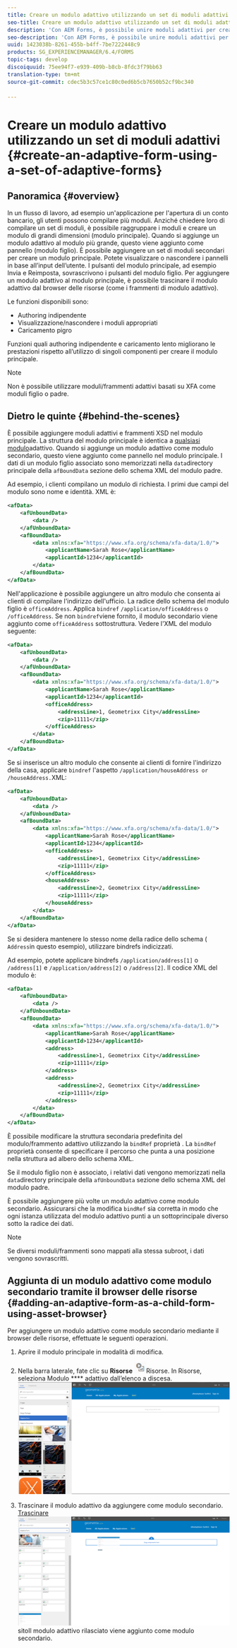 ```yaml
---
title: Creare un modulo adattivo utilizzando un set di moduli adattivi
seo-title: Creare un modulo adattivo utilizzando un set di moduli adattivi
description: 'Con AEM Forms, è possibile unire moduli adattivi per creare un singolo modulo adattivo di grandi dimensioni e comprenderne le funzioni. '
seo-description: 'Con AEM Forms, è possibile unire moduli adattivi per creare un singolo modulo adattivo di grandi dimensioni e comprenderne le funzioni. '
uuid: 1423038b-8261-455b-b4ff-7be7222448c9
products: SG_EXPERIENCEMANAGER/6.4/FORMS
topic-tags: develop
discoiquuid: 75ee94f7-e939-409b-b8cb-8fdc3f79bb63
translation-type: tm+mt
source-git-commit: cdec5b3c57ce1c80c0ed6b5cb7650b52cf9bc340

---
```



# Creare un modulo adattivo utilizzando un set di moduli adattivi {#create-an-adaptive-form-using-a-set-of-adaptive-forms}

## Panoramica {#overview}

In un flusso di lavoro, ad esempio un&#39;applicazione per l&#39;apertura di un conto bancario, gli utenti possono compilare più moduli. Anziché chiedere loro di compilare un set di moduli, è possibile raggruppare i moduli e creare un modulo di grandi dimensioni (modulo principale). Quando si aggiunge un modulo adattivo al modulo più grande, questo viene aggiunto come pannello (modulo figlio). È possibile aggiungere un set di moduli secondari per creare un modulo principale. Potete visualizzare o nascondere i pannelli in base all’input dell’utente. I pulsanti del modulo principale, ad esempio Invia e Reimposta, sovrascrivono i pulsanti del modulo figlio. Per aggiungere un modulo adattivo al modulo principale, è possibile trascinare il modulo adattivo dal browser delle risorse (come i frammenti di modulo adattivo).

Le funzioni disponibili sono:

* Authoring indipendente
* Visualizzazione/nascondere i moduli appropriati
* Caricamento pigro

Funzioni quali authoring indipendente e caricamento lento migliorano le prestazioni rispetto all’utilizzo di singoli componenti per creare il modulo principale.

>[!NOTE]
>
>Non è possibile utilizzare moduli/frammenti adattivi basati su XFA come moduli figlio o padre.

## Dietro le quinte {#behind-the-scenes}

È possibile aggiungere moduli adattivi e frammenti XSD nel modulo principale. La struttura del modulo principale è identica a [qualsiasi modulo](/help/forms/using/prepopulate-adaptive-form-fields.md)adattivo. Quando si aggiunge un modulo adattivo come modulo secondario, questo viene aggiunto come pannello nel modulo principale. I dati di un modulo figlio associato sono memorizzati nella `data`directory principale della `afBoundData` sezione dello schema XML del modulo padre.

Ad esempio, i clienti compilano un modulo di richiesta. I primi due campi del modulo sono nome e identità. XML è:

```xml
<afData>
    <afUnboundData>
        <data />
    </afUnboundData>
    <afBoundData>
        <data xmlns:xfa="https://www.xfa.org/schema/xfa-data/1.0/">
            <applicantName>Sarah Rose</applicantName>
            <applicantId>1234</applicantId>
        </data>
    </afBoundData>
</afData>
```

Nell&#39;applicazione è possibile aggiungere un altro modulo che consenta ai clienti di compilare l&#39;indirizzo dell&#39;ufficio. La radice dello schema del modulo figlio è `officeAddress`. Applica `bindref` `/application/officeAddress` o `/officeAddress`. Se non `bindref`viene fornito, il modulo secondario viene aggiunto come `officeAddress` sottostruttura. Vedere l&#39;XML del modulo seguente:

```xml
<afData>
    <afUnboundData>
        <data />
    </afUnboundData>
    <afBoundData>
        <data xmlns:xfa="https://www.xfa.org/schema/xfa-data/1.0/">
            <applicantName>Sarah Rose</applicantName>
            <applicantId>1234</applicantId>
            <officeAddress>
                <addressLine>1, Geometrixx City</addressLine>
                <zip>11111</zip>
            </officeAddress>
        </data>
    </afBoundData>
</afData>
```

Se si inserisce un altro modulo che consente ai clienti di fornire l&#39;indirizzo della casa, applicare `bindref` l&#39;aspetto `/application/houseAddress or /houseAddress.`XML:

```xml
<afData>
    <afUnboundData>
        <data />
    </afUnboundData>
    <afBoundData>
        <data xmlns:xfa="https://www.xfa.org/schema/xfa-data/1.0/">
            <applicantName>Sarah Rose</applicantName>
            <applicantId>1234</applicantId>
            <officeAddress>
                <addressLine>1, Geometrixx City</addressLine>
                <zip>11111</zip>
            </officeAddress>
            <houseAddress>
                <addressLine>2, Geometrixx City</addressLine>
                <zip>11111</zip>
            </houseAddress>
        </data>
    </afBoundData>
</afData>
```

Se si desidera mantenere lo stesso nome della radice dello schema ( `Address`in questo esempio), utilizzare bindrefs indicizzati.

Ad esempio, potete applicare bindrefs `/application/address[1]` o `/address[1]` e `/application/address[2]` o `/address[2]`. Il codice XML del modulo è:

```xml
<afData>
    <afUnboundData>
        <data />
    </afUnboundData>
    <afBoundData>
        <data xmlns:xfa="https://www.xfa.org/schema/xfa-data/1.0/">
            <applicantName>Sarah Rose</applicantName>
            <applicantId>1234</applicantId>
            <address>
                <addressLine>1, Geometrixx City</addressLine>
                <zip>11111</zip>
            </address>
            <address>
                <addressLine>2, Geometrixx City</addressLine>
                <zip>11111</zip>
            </address>
        </data>
    </afBoundData>
</afData>
```

È possibile modificare la struttura secondaria predefinita del modulo/frammento adattivo utilizzando la `bindRef` proprietà . La `bindRef` proprietà consente di specificare il percorso che punta a una posizione nella struttura ad albero dello schema XML.

Se il modulo figlio non è associato, i relativi dati vengono memorizzati nella `data`directory principale della `afUnboundData` sezione dello schema XML del modulo padre.

È possibile aggiungere più volte un modulo adattivo come modulo secondario. Assicurarsi che la modifica `bindRef` sia corretta in modo che ogni istanza utilizzata del modulo adattivo punti a un sottoprincipale diverso sotto la radice dei dati.

>[!NOTE]
>
>Se diversi moduli/frammenti sono mappati alla stessa subroot, i dati vengono sovrascritti.

## Aggiunta di un modulo adattivo come modulo secondario tramite il browser delle risorse {#adding-an-adaptive-form-as-a-child-form-using-asset-browser}

Per aggiungere un modulo adattivo come modulo secondario mediante il browser delle risorse, effettuate le seguenti operazioni.

1. Aprire il modulo principale in modalità di modifica.
1. Nella barra laterale, fate clic su **Risorse** ![nel browser](assets/assets-browser.png)Risorse. In Risorse, seleziona Modulo **** adattivo dall’elenco a discesa.
   [ ![Selezione del modulo adattivo in Risorse](assets/asset.png)](assets/asset-1.png)

1. Trascinare il modulo adattivo da aggiungere come modulo secondario.
   [ Trascinare ![il modulo adattivo nel](assets/drag-drop.png)](assets/drag-drop-1.png)sitoIl modulo adattivo rilasciato viene aggiunto come modulo secondario.


